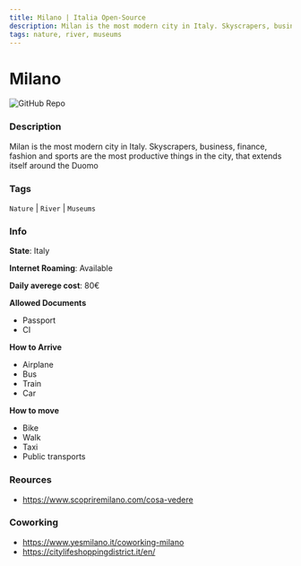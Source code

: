 ```yaml
---
title: Milano | Italia Open-Source
description: Milan is the most modern city in Italy. Skyscrapers, business, finance, fashion and sports are the most productive things in the city, that extends itself around the Duomo
tags: nature, river, museums
---
```

        

# Milano

![GitHub Repo](https://img.shields.io/static/v1?label=category&message=digital-nomads&color=green)

### Description

Milan is the most modern city in Italy. Skyscrapers, business, finance, fashion and sports are the most productive things in the city, that extends itself around the Duomo

### Tags

`Nature` | `River` | `Museums`

### Info

**State**: Italy

**Internet Roaming**: Available

**Daily averege cost**: 80€

**Allowed Documents**

- Passport
- CI

**How to Arrive**

- Airplane
- Bus
- Train
- Car

**How to move**

- Bike
- Walk
- Taxi
- Public transports

### Reources

- https://www.scopriremilano.com/cosa-vedere

### Coworking

- https://www.yesmilano.it/coworking-milano
- https://citylifeshoppingdistrict.it/en/